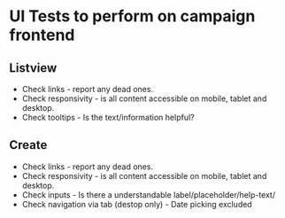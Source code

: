 # UI Tests to perform on campaign frontend

## Listview

* Check links - report any dead ones.
* Check responsivity - is all content accessible on mobile, tablet and desktop.
* Check tooltips - Is the text/information helpful?

## Create

* Check links - report any dead ones.
* Check responsivity - is all content accessible on mobile, tablet and desktop.
* Check inputs - Is there a understandable label/placeholder/help-text/
* Check navigation via tab (destop only) - Date picking excluded
